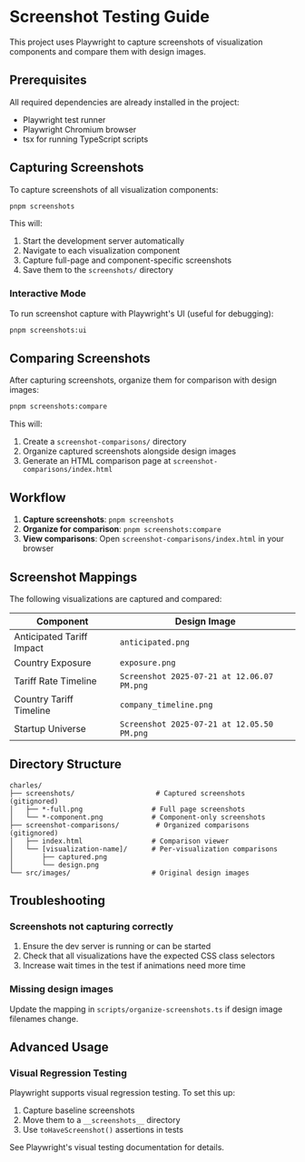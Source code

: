# Screenshot Testing Guide

This project uses Playwright to capture screenshots of visualization components and compare them
with design images.

## Prerequisites

All required dependencies are already installed in the project:

- Playwright test runner
- Playwright Chromium browser
- tsx for running TypeScript scripts

## Capturing Screenshots

To capture screenshots of all visualization components:

```bash
pnpm screenshots
```

This will:

1. Start the development server automatically
2. Navigate to each visualization component
3. Capture full-page and component-specific screenshots
4. Save them to the `screenshots/` directory

### Interactive Mode

To run screenshot capture with Playwright's UI (useful for debugging):

```bash
pnpm screenshots:ui
```

## Comparing Screenshots

After capturing screenshots, organize them for comparison with design images:

```bash
pnpm screenshots:compare
```

This will:

1. Create a `screenshot-comparisons/` directory
2. Organize captured screenshots alongside design images
3. Generate an HTML comparison page at `screenshot-comparisons/index.html`

## Workflow

1. **Capture screenshots**: `pnpm screenshots`
2. **Organize for comparison**: `pnpm screenshots:compare`
3. **View comparisons**: Open `screenshot-comparisons/index.html` in your browser

## Screenshot Mappings

The following visualizations are captured and compared:

| Component                 | Design Image                               |
| ------------------------- | ------------------------------------------ |
| Anticipated Tariff Impact | `anticipated.png`                          |
| Country Exposure          | `exposure.png`                             |
| Tariff Rate Timeline      | `Screenshot 2025-07-21 at 12.06.07 PM.png` |
| Country Tariff Timeline   | `company_timeline.png`                     |
| Startup Universe          | `Screenshot 2025-07-21 at 12.05.50 PM.png` |

## Directory Structure

```
charles/
├── screenshots/                    # Captured screenshots (gitignored)
│   ├── *-full.png                 # Full page screenshots
│   └── *-component.png            # Component-only screenshots
├── screenshot-comparisons/         # Organized comparisons (gitignored)
│   ├── index.html                 # Comparison viewer
│   └── [visualization-name]/      # Per-visualization comparisons
│       ├── captured.png
│       └── design.png
└── src/images/                    # Original design images
```

## Troubleshooting

### Screenshots not capturing correctly

1. Ensure the dev server is running or can be started
2. Check that all visualizations have the expected CSS class selectors
3. Increase wait times in the test if animations need more time

### Missing design images

Update the mapping in `scripts/organize-screenshots.ts` if design image filenames change.

## Advanced Usage

### Visual Regression Testing

Playwright supports visual regression testing. To set this up:

1. Capture baseline screenshots
2. Move them to a `__screenshots__` directory
3. Use `toHaveScreenshot()` assertions in tests

See Playwright's visual testing documentation for details.
